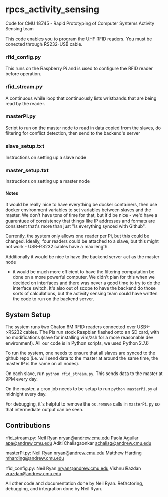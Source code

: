 # rpcs_activity_sensing
Code for CMU 18745 - Rapid Prototyping of Computer Systems Activity Sensing team

This code enables you to program the UHF RFID readers. You must be conected through RS232-USB cable.

### rfid_config.py
This runs on the Raspberry Pi and is used to configure the RFID reader before operation.

### rfid_stream.py
A continuous while loop that continuously lists wristbands that are being read by the reader.

### masterPi.py
Script to run on the master node to read in data copied from the slaves, do filtering for conflict detection, then send to the backend's server

### slave_setup.txt
Instructions on setting up a slave node

### master_setup.txt
Instructions on setting up a master node


#### Notes
It would be really nice to have everything be docker containers, then use
docker environment variables to set variables between slaves and the master.
We don't have tons of time for that, but it'd be nice - we'd have a
guarentuee of consistency that things like IP addresses and formats
are consistent that's more than just "Is everything synced with Github".

Currently, the system only allows one reader per Pi, but this could be changed.
Ideally, four readers could be attached to a slave, but this might not work -
USB-RS232 cables have a max length.

Additionally it would be nice to have the backend server act as the master node
 - it would be much more efficient to have the filtering computation be done
on a more powerful computer. We didn't plan for this when we decided on
interfaces and there was never a good time to try to do the interface switch.
It's also out of scope to have the backend do those sorts of calculations,
but the activity sensing team could have written the code to run on the backend
server.



## System Setup
The system runs two Chafon 6M RFID readers connected over USB<->RS232 cables.
The Pis run stock Raspbian flashed onto an SD card, with no modifications
(save for installing vim/zsh for a more reasonable dev environment).
All our code is in Python scripts, we used Python 2.7.6

To run the system, one needs to ensure that all slaves are synced to the github
repo (i.e. will send data to the master at around the same time, the master IP
is the same on all nodes).

On each slave, run `python rfid_stream.py`. This sends data to the master at
9PM every day.

On the master, a cron job needs to be setup to run `python masterPi.py` at midnight
every day.

For debugging, it's helpful to remove the `os.remove` calls in `masterPi.py` so that intermediate output can be seen.


## Contributions
rfid_stream.py:
    Neil Ryan               <nryan@andrew.cmu.edu>
    Paola Aguilar           <apa@andrew.cmu.edu>
    Aditi Chalisgaonkar     <achalisg@andrew.cmu.edu>

masterPi.py:
    Neil Ryan               <nryan@andrew.cmu.edu>
    Matthew Harding         <mharding@andrew.cmu.edu>

rfid_config.py:
    Neil Ryan               <nryan@andrew.cmu.edu>
    Vishnu Razdan           <vrazdan@andrew.cmu.edu>

All other code and documentation done by Neil Ryan.
Refactoring, debugging, and integration done by Neil Ryan.


